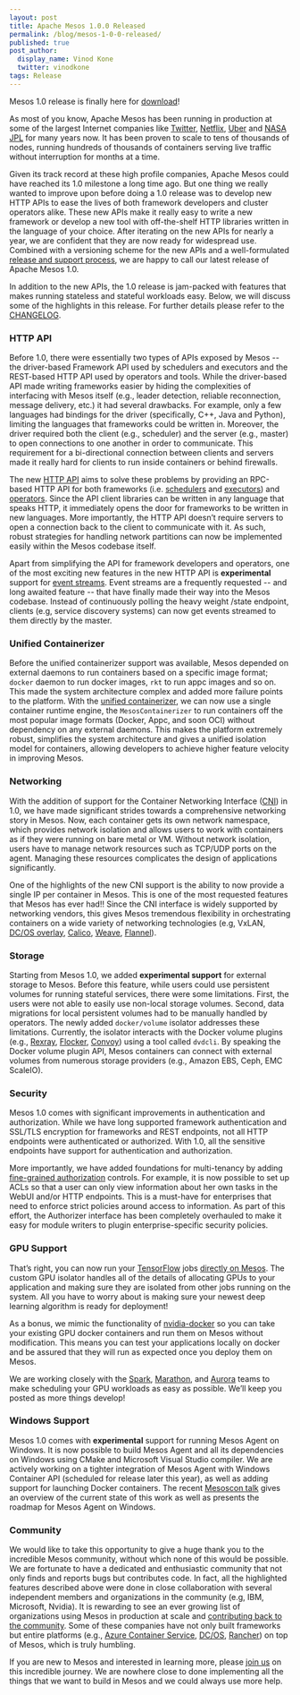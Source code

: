 ```yaml
---
layout: post
title: Apache Mesos 1.0.0 Released
permalink: /blog/mesos-1-0-0-released/
published: true
post_author:
  display_name: Vinod Kone
  twitter: vinodkone
tags: Release
---
```


Mesos 1.0 release is finally here for [download](http://mesos.apache.org/downloads)!

As most of you know, Apache Mesos has been running in production at some of the largest Internet companies like [Twitter](https://twitter.com), [Netflix](https://netflix.com), [Uber](https://uber.com) and [NASA JPL](http://www.jpl.nasa.gov/) for many years now. It has been proven to scale to tens of thousands of nodes, running hundreds of thousands of containers serving live traffic without interruption for months at a time.

Given its track record at these high profile companies, Apache Mesos could have reached its 1.0 milestone a long time ago. But one thing we really wanted to improve upon before doing a 1.0 release was to develop new HTTP APIs to ease the lives of both framework developers and cluster operators alike. These new APIs make it really easy to write a new framework or develop a new tool with off-the-shelf HTTP libraries written in the language of your choice. After iterating on the new APIs for nearly a year, we are confident that they are now ready for widespread use. Combined with a versioning scheme for the new APIs and a well-formulated [release and support process](http://mesos.apache.org/documentation/latest/versioning/), we are happy to call our latest release of Apache Mesos 1.0.

In addition to the new APIs, the 1.0 release is jam-packed with features that makes running stateless and stateful workloads easy. Below, we will discuss some of the highlights in this release. For further details please refer to the [CHANGELOG](https://github.com/apache/mesos/blob/1.0.0/CHANGELOG).

### HTTP API

Before 1.0, there were essentially two types of APIs exposed by Mesos -- the driver-based Framework API used by schedulers and executors and the REST-based HTTP API used by operators and tools. While the driver-based API made writing frameworks easier by hiding the complexities of interfacing with Mesos itself (e.g., leader detection, reliable reconnection, message delivery, etc.) it had several drawbacks. For example, only a few languages had bindings for the driver (specifically, C++, Java and Python), limiting the languages that frameworks could be written in. Moreover, the driver required both the client (e.g., scheduler) and the server (e.g., master) to open connections to one another in order to communicate. This requirement for a bi-directional connection between clients and servers made it really hard for clients to run inside containers or behind firewalls.

The new [HTTP API](https://www.youtube.com/watch?v=mDn_iyFSv38&index=13&list=PLGeM09tlguZQVL7ZsfNMffX9h1rGNVqnC) aims to solve these problems by providing an RPC-based HTTP API for both frameworks (i.e. [schedulers](http://mesos.apache.org/documentation/latest/scheduler-http-api/) and [executors](http://mesos.apache.org/documentation/latest/executor-http-api/)) and [operators](http://mesos.apache.org/documentation/latest/operator-http-api/). Since the API client libraries can be written in any language that speaks HTTP, it immediately opens the door for frameworks to be written in new languages. More importantly, the HTTP API doesn’t require servers to open a connection back to the client to communicate with it. As such, robust strategies for handling network partitions can now be implemented easily within the Mesos codebase itself.

Apart from simplifying the API for framework developers and operators, one of the most exciting new features in the new HTTP API is **experimental** support for [event streams](http://mesos.apache.org/documentation/latest/operator-http-api/). Event streams are a frequently requested -- and long awaited feature -- that have finally made their way into the Mesos codebase. Instead of continuously polling the heavy weight /state endpoint, clients (e.g, service discovery systems) can now get events streamed to them directly by the master.

### Unified Containerizer

Before the unified containerizer support was available, Mesos depended on external daemons to run containers based on a specific image format; `docker` daemon to run docker images, `rkt` to run appc images and so on. This made the system architecture complex and added more failure points to the platform. With the [unified containerizer](https://www.youtube.com/watch?v=rHUngcGgzVM&index=14&list=PLGeM09tlguZQVL7ZsfNMffX9h1rGNVqnC), we can now use a single container runtime engine, the `MesosContainerizer` to run containers off the most popular image formats (Docker, Appc, and soon OCI) without dependency on any external daemons. This makes the platform extremely robust, simplifies the system architecture and gives a unified isolation model for containers, allowing developers to achieve higher feature velocity in improving Mesos.

### Networking

With the addition of support for the Container Networking Interface ([CNI](https://github.com/containernetworking/cni)) in 1.0, we have made significant strides towards a comprehensive networking story in Mesos. Now, each container gets its own network namespace, which provides network isolation and allows users to work with containers as if they were running on bare metal or VM. Without network isolation, users have to manage network resources such as TCP/UDP ports on the agent. Managing these resources complicates the design of applications significantly.

One of the highlights of the new CNI support is the ability to now provide a single IP per container in Mesos.  This is one of the most requested features that Mesos has ever had!! Since the CNI interface is widely supported by networking vendors, this gives Mesos tremendous flexibility in orchestrating containers on a wide variety of networking technologies (e.g, VxLAN, [DC/OS overlay](https://dcos.io/docs/1.8/administration/overlay-networks/), [Calico](https://www.projectcalico.org/), [Weave](https://github.com/weaveworks/weave-cni), [Flannel](https://github.com/containernetworking/cni/blob/master/Documentation/flannel.md)).

### Storage
Starting from Mesos 1.0, we added **experimental support** for external storage to Mesos. Before this feature, while users could use persistent volumes for running stateful services, there were some limitations. First, the users were not able to easily use non-local storage volumes. Second, data migrations for local persistent volumes had to be manually handled by operators. The newly added `docker/volume` isolator addresses these limitations. Currently, the isolator interacts with the Docker volume plugins (e.g., [Rexray](https://github.com/emccode/rexray), [Flocker](https://github.com/ClusterHQ/flocker), [Convoy](https://github.com/rancher/convoy)) using a tool called `dvdcli`. By speaking the Docker volume plugin API, Mesos containers can connect with external volumes from numerous storage providers (e.g., Amazon EBS, Ceph, EMC ScaleIO).

### Security

Mesos 1.0 comes with significant improvements in authentication and authorization. While we have long supported framework authentication and SSL/TLS encryption for frameworks and REST endpoints, not all HTTP endpoints were authenticated or authorized. With 1.0, all the sensitive endpoints have support for authentication and authorization.

More importantly, we have added foundations for multi-tenancy by adding [fine-grained authorization](https://www.youtube.com/watch?v=-yWHuxXwuAA&index=20&list=PLGeM09tlguZQVL7ZsfNMffX9h1rGNVqnC) controls. For example, it is now possible to set up ACLs so that a user can only view information about her own tasks in the WebUI and/or HTTP endpoints. This is a must-have for enterprises that need to enforce strict policies around access to information. As part of this effort, the Authorizer interface has been completely overhauled to make it easy for module writers to plugin enterprise-specific security policies.

### GPU Support

That’s right, you can now run your [TensorFlow](https://www.tensorflow.org/) jobs [directly on Mesos](https://www.youtube.com/watch?v=giJ4GXFoeuA&list=PL903xBaKIoaWc0hnSVyAAGAJUPxq2MCd0). The custom GPU isolator handles all of the details of allocating GPUs to your application and making sure they are isolated from other jobs running on the system. All you have to worry about is making sure your newest deep learning algorithm is ready for deployment!

As a bonus, we mimic the functionality of [nvidia-docker](https://github.com/NVIDIA/nvidia-docker) so you can take your existing GPU docker containers and run them on Mesos without modification. This means you can test your applications locally on docker and be assured that they will run as expected once you deploy them on Mesos.

We are working closely with the [Spark](http://spark.apache.org/), [Marathon](https://mesosphere.github.io/marathon/), and [Aurora](http://aurora.apache.org/) teams to make scheduling your GPU workloads as easy as possible. We’ll keep you posted as more things develop!

### Windows Support

Mesos 1.0 comes with **experimental** support for running Mesos Agent on Windows. It is now possible to build Mesos Agent and all its dependencies on Windows using CMake and Microsoft Visual Studio compiler. We are actively working on a tighter integration of Mesos Agent with Windows Container API (scheduled for release later this year), as well as adding support for launching Docker containers. The recent [Mesoscon talk](https://www.youtube.com/watch?v=bbyK1EBxrek) gives an overview of the current state of this work as well as presents the roadmap for Mesos Agent on Windows.

### Community

We would like to take this opportunity to give a huge thank you to the incredible Mesos community, without which none of this would be possible. We are fortunate to have a dedicated and enthusiastic community that not only finds and reports bugs but contributes code. In fact, all the highlighted features described above were done in close collaboration with several independent members and organizations in the community (e.g, IBM, Microsoft, Nvidia). It is rewarding to see an ever growing list of organizations using Mesos in production at scale and [contributing back to the community](http://mesos.apache.org/blog/dev-community-status/).  Some of these companies have not only built frameworks but entire platforms (e.g., [Azure Container Service](https://azure.microsoft.com/en-us/documentation/videos/azurecon-2015-deep-dive-on-the-azure-container-service-with-mesos/), [DC/OS](https://dcos.io/), [Rancher](http://rancher.com/mesos/))  on top of Mesos, which is truly humbling.

If you are new to Mesos and interested in learning more, please [join us](http://mesos.apache.org/community/) on this incredible journey. We are nowhere close to done implementing all the things that we want to build in Mesos and we could always use more help.
